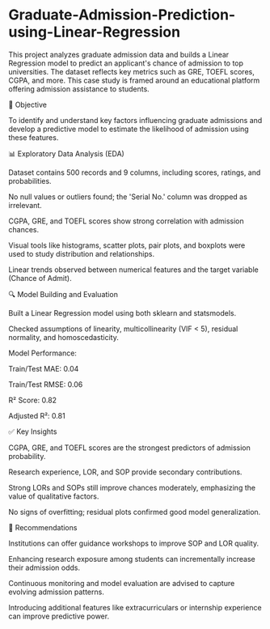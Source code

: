 # Graduate-Admission-Prediction-using-Linear-Regression

This project analyzes graduate admission data and builds a Linear Regression model to predict an applicant's chance of admission to top universities. The dataset reflects key metrics such as GRE, TOEFL scores, CGPA, and more. This case study is framed around an educational platform offering admission assistance to students.

📌 Objective

To identify and understand key factors influencing graduate admissions and develop a predictive model to estimate the likelihood of admission using these features.

📊 Exploratory Data Analysis (EDA)

Dataset contains 500 records and 9 columns, including scores, ratings, and probabilities.

No null values or outliers found; the 'Serial No.' column was dropped as irrelevant.

CGPA, GRE, and TOEFL scores show strong correlation with admission chances.

Visual tools like histograms, scatter plots, pair plots, and boxplots were used to study distribution and relationships.

Linear trends observed between numerical features and the target variable (Chance of Admit).


🔍 Model Building and Evaluation

Built a Linear Regression model using both sklearn and statsmodels.

Checked assumptions of linearity, multicollinearity (VIF < 5), residual normality, and homoscedasticity.

Model Performance:

Train/Test MAE: 0.04

Train/Test RMSE: 0.06

R² Score: 0.82

Adjusted R²: 0.81

✅ Key Insights

CGPA, GRE, and TOEFL scores are the strongest predictors of admission probability.

Research experience, LOR, and SOP provide secondary contributions.

Strong LORs and SOPs still improve chances moderately, emphasizing the value of qualitative factors.

No signs of overfitting; residual plots confirmed good model generalization.

🎯 Recommendations

Institutions can offer guidance workshops to improve SOP and LOR quality.

Enhancing research exposure among students can incrementally increase their admission odds.

Continuous monitoring and model evaluation are advised to capture evolving admission patterns.

Introducing additional features like extracurriculars or internship experience can improve predictive power.
